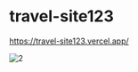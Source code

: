 # travel-site123
https://travel-site123.vercel.app/

![2](https://user-images.githubusercontent.com/60061433/163624125-254e812e-fd15-4279-9272-8a4a8a65e77a.PNG)
